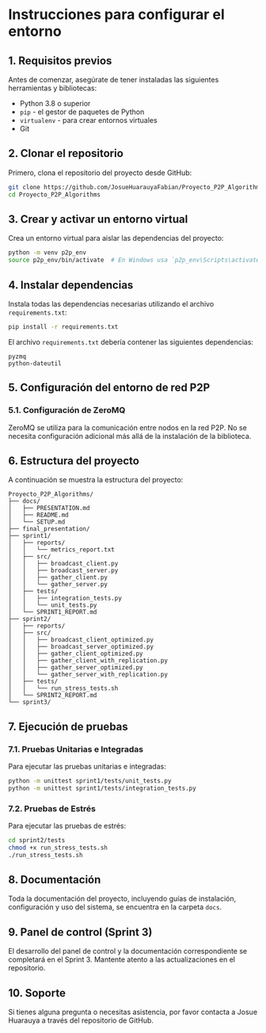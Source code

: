 # Instrucciones para configurar el entorno

## 1. Requisitos previos

Antes de comenzar, asegúrate de tener instaladas las siguientes herramientas y bibliotecas:

- Python 3.8 o superior
- `pip` - el gestor de paquetes de Python
- `virtualenv` - para crear entornos virtuales
- Git

## 2. Clonar el repositorio

Primero, clona el repositorio del proyecto desde GitHub:

```bash
git clone https://github.com/JosueHuarauyaFabian/Proyecto_P2P_Algorithms.git
cd Proyecto_P2P_Algorithms
```

## 3. Crear y activar un entorno virtual

Crea un entorno virtual para aislar las dependencias del proyecto:

```bash
python -m venv p2p_env
source p2p_env/bin/activate  # En Windows usa `p2p_env\Scripts\activate`
```

## 4. Instalar dependencias

Instala todas las dependencias necesarias utilizando el archivo `requirements.txt`:

```bash
pip install -r requirements.txt
```

El archivo `requirements.txt` debería contener las siguientes dependencias:

```plaintext
pyzmq
python-dateutil
```

## 5. Configuración del entorno de red P2P

### 5.1. Configuración de ZeroMQ

ZeroMQ se utiliza para la comunicación entre nodos en la red P2P. No se necesita configuración adicional más allá de la instalación de la biblioteca.

## 6. Estructura del proyecto

A continuación se muestra la estructura del proyecto:

```plaintext
Proyecto_P2P_Algorithms/
├── docs/
│   ├── PRESENTATION.md
│   ├── README.md
│   └── SETUP.md
├── final_presentation/
├── sprint1/
│   ├── reports/
│   │   └── metrics_report.txt
│   ├── src/
│   │   ├── broadcast_client.py
│   │   ├── broadcast_server.py
│   │   ├── gather_client.py
│   │   └── gather_server.py
│   ├── tests/
│   │   ├── integration_tests.py
│   │   └── unit_tests.py
│   └── SPRINT1_REPORT.md
├── sprint2/
│   ├── reports/
│   ├── src/
│   │   ├── broadcast_client_optimized.py
│   │   ├── broadcast_server_optimized.py
│   │   ├── gather_client_optimized.py
│   │   ├── gather_client_with_replication.py
│   │   ├── gather_server_optimized.py
│   │   └── gather_server_with_replication.py
│   ├── tests/
│   │   └── run_stress_tests.sh
│   └── SPRINT2_REPORT.md
└── sprint3/
```

## 7. Ejecución de pruebas

### 7.1. Pruebas Unitarias e Integradas

Para ejecutar las pruebas unitarias e integradas:

```bash
python -m unittest sprint1/tests/unit_tests.py
python -m unittest sprint1/tests/integration_tests.py
```

### 7.2. Pruebas de Estrés

Para ejecutar las pruebas de estrés:

```bash
cd sprint2/tests
chmod +x run_stress_tests.sh
./run_stress_tests.sh
```

## 8. Documentación

Toda la documentación del proyecto, incluyendo guías de instalación, configuración y uso del sistema, se encuentra en la carpeta `docs`.

## 9. Panel de control (Sprint 3)

El desarrollo del panel de control y la documentación correspondiente se completará en el Sprint 3. Mantente atento a las actualizaciones en el repositorio.

## 10. Soporte

Si tienes alguna pregunta o necesitas asistencia, por favor contacta a Josue Huarauya a través del repositorio de GitHub.